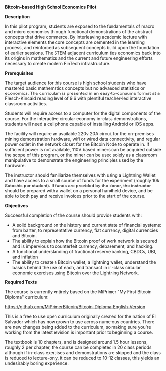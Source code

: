 **Bitcoin-based High School Economics Pilot**

**Description**

In this pilot program, students are exposed to the fundamentals of macro and micro economics through functional demonstrations of the abstract concepts that drive commerce. By interleaving academic lecture with interactive elements the core concepts are cemented in the learning process, and reinforced as subsequent concepts build upon the foundation of earlier sessions. The STEM adjacent curriculum ties economics back into its origins in mathematics and the current and future engineering efforts necessary to create modern FinTech infrastructure.

**Prerequisites**

The target audience for this course is high school students who have mastered basic mathematics concepts but no advanced statistics or economics. The curriculum is presented in an easy-to-consume format at a Flesch-Kincaid reading level of 9.6 with plentiful teacher-led interactive classroom activities.

Students will require access to a computer for the digital components of the course. For the interactive circular economy in-class demonstrations, students will need a cell phone capable of installing Android or iOS apps.

The facility will require an available 220v 20A circuit for the on-premises mining demonstration hardware, wifi or wired data connectivity, and regular power outlet in the network closet for the Bitcoin Node to operate in. If sufficient power is not available, 110V based miners can be acquired outside the scope of this program, or the miner can be used solely as a classroom manipulative to demonstrate the engineering principles used by the hardware.

The instructor should familiarize themselves with using a Lightning Wallet and have access to a small source of funds for the experiment (roughly 10k Satoshis per student). If funds are provided by the donor, the instructor should be prepared with a wallet on a personal handheld device, and be able to both pay and receive invoices prior to the start of the course.

**Objectives**

Successful completion of the course should provide students with:

-   A solid background on the history and current state of financial systems: from barter, to representative currency, fiat currency, digital currencies and Bitcoin.
-   The ability to explain how the Bitcoin proof of work network is secured and is impervious to counterfeit currency, debasement, and hacking.
-   A functional understanding of fractional reserve banking, CBDCs, UBI, and inflation
-   The ability to create a Bitcoin wallet, a lightning wallet, understand the basics behind the use of each, and transact in in-class circular economic exercises using Bitcoin over the Lightning Network.

**Required Texts**

The course is currently entirely based on the MiPrimer "My First Bitcoin Diploma" curriculum:

<https://github.com/MiPrimerBitcoin/Bitcoin-Diploma-English-Version>

This is a free to use open curriculum originally created for the nation of El Salvador which has now grown to use across numerous countries. There are new changes being added to the curriculum, so making sure you're working from the latest revision is important prior to beginning a course.

The textbook is 10 chapters, and is designed around 1.5 hour lessons, roughly 2 per chapter, the course can be completed in 20 class periods although if in-class exercises and demonstrations are skipped and the class is reduced to lecture-only, it can be reduced to 10-12 classes, this yields an undesirably boring experience.
